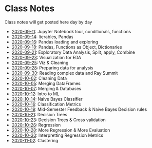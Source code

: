 # Class Notes

Class notes will get posted here day by day

- [2020-09-11](2020-09-11): Jupyter Notebook tour, conditionals, functions
- [2020-09-14](2020-09-14): Iterables, Pandas
- [2020-09-16](2020-09-16): Pandas loading and exploring
- [2020-09-18](2020-09-18): Pandas, Functions as Object, Dictionaries
- [2020-09-21](2020-09-21): Exploratory Data Analysis, Split, apply, Combine
- [2020-09-23](2020-09-23): Visualization for EDA
- [2020-09-25](2020-09-25): Viz & Cleaning
- [2020-09-28](2020-09-28): Preparing data for analysis
- [2020-09-30](2020-09-30): Reading complex data and Ray Summit
- [2020-10-02](2020-10-02): Cleaning Data
- [2020-10-05](2020-10-05): Merging DataFrames
- [2020-10-07](2020-10-07): Merging & Databases
- [2020-10-12](2020-10-12): Intro to ML
- [2020-10-14](2020-10-14): Naive Bayes Classifier
- [2020-10-16](2020-10-16): Classification Metrics
- [2020-10-19](2020-10-19): Mid-Semester Feedback & Naive Bayes Decision rules
- [2020-10-21](2020-10-21): Decision Trees
- [2020-10-23](2020-10-23): Decision Trees & Cross validation
- [2020-10-26](2020-10-26): Regression
- [2020-10-28](2020-10-28): More Regression & More Evaluation
- [2020-10-30](2020-10-30): Interpretting Regression Metrics
- [2020-11-02](2020-11-02): Clustering
